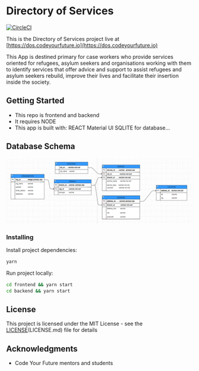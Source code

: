 # Directory of Services 

[![CircleCI](https://circleci.com/gh/CodeYourFuture/directory-of-services/tree/master.svg?style=svg)](https://circleci.com/gh/CodeYourFuture/directory-of-services/tree/master)

This is the Directory of Services project live at [https://dos.codeyourfuture.io](https://dos.codeyourfuture.io)


This App is destined primary for case workers who provide services oriented for refugees, asylum seekers and organisations working with them to identify services that offer advice and support to assist refugees and asylum seekers rebuild, improve their lives and facilitate their insertion inside the society.

## Getting Started


* This repo is frontend and backend
* It requires NODE
* This app is built with:
REACT 
Material UI
SQLITE for database...

## Database Schema

![ER diagram](./docs/ER.png)

### Installing

Install project dependencies:

```sh
yarn
```

Run project locally:

```sh
cd frontend && yarn start
cd backend && yarn start
```
## License

This project is licensed under the MIT License - see the [LICENSE](./LICENSE.md)(LICENSE.md) file for details

## Acknowledgments

* Code Your Future mentors and students
